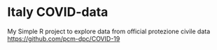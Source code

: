 Italy COVID-data
========================

My Simple R project to explore data from official
protezione civile data https://github.com/pcm-dpc/COVID-19
